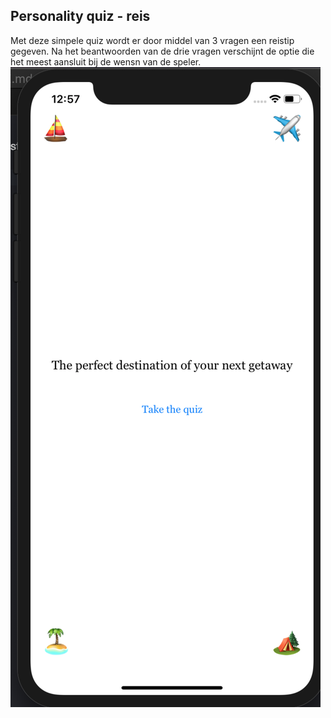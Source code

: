 ## Personality quiz - reis
Met deze simpele quiz wordt er door middel van 3 vragen een reistip gegeven. Na het beantwoorden van de drie vragen verschijnt de optie die het meest aansluit bij de wensn van de speler. 
![screenshotweek2](/Doc/week3.png)

